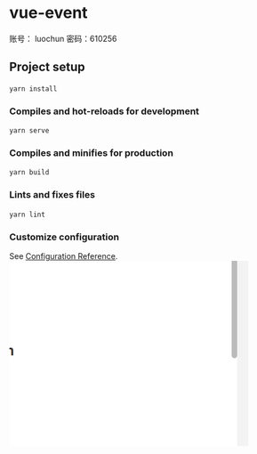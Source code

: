 # vue-event
账号： luochun
密码：610256
## Project setup
```
yarn install
```

### Compiles and hot-reloads for development
```
yarn serve
```

### Compiles and minifies for production
```
yarn build
```

### Lints and fixes files
```
yarn lint
```

### Customize configuration
See [Configuration Reference](https://cli.vuejs.org/config/).
![](README_md_files/19ba3610-d6fc-11ed-b0ab-e5de4baa47fd.jpeg?v=1&type=image)
